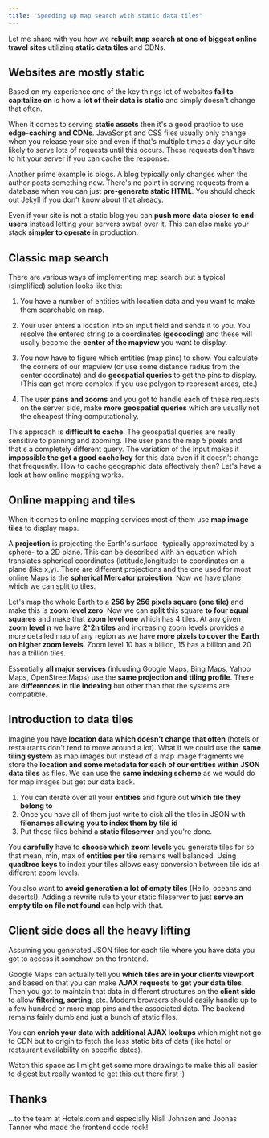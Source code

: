 ```yaml
---
title: "Speeding up map search with static data tiles"
---
```


Let me share with you how we **rebuilt map search at one of biggest online travel sites** utilizing **static data tiles** and CDNs.

## Websites are mostly static

Based on my experience one of the key things lot of websites **fail to capitalize on** is how a **lot of their data is static** and simply doesn't change that often.

When it comes to serving **static assets** then it's a good practice to use **edge-caching and CDNs**. JavaScript and CSS files usually only change when you release your site and even if that's multiple times a day your site likely to serve lots of requests until this occurs. These requests don't have to hit your server if you can cache the response.

Another prime example is blogs. A blog typically only changes when the author posts something new. There's no point in serving requests from a database when you can just **pre-generate static HTML**. You should check out [Jekyll](http://jekyllrb.com/) if you don't know about that already.

Even if your site is not a static blog you can **push more data closer to end-users** instead letting your servers sweat over it. This can also make your stack **simpler to operate** in production.

## Classic map search

There are various ways of implementing map search but a typical (simplified) solution looks like this:

1. You have a number of entities with location data and you want to make them searchable on map.

2. Your user enters a location into an input field and sends it to you. You resolve the entered string to a coordinates (**geocoding**) and these will usally become the **center of the mapview** you want to display.

3. You now have to figure which entities (map pins) to show. You calculate the corners of our mapview (or use some distance radius from the center coordinate) and do **geospatial queries** to get the pins to display. (This can get more complex if you use polygon to represent areas, etc.)

4. The user **pans and zooms** and you got to handle each of these requests on the server side, make **more geospatial queries** which are usually not the cheapest thing computationally.

This approach is **difficult to cache**. The geospatial queries are really sensitive to panning and zooming. The user pans the map 5 pixels and that's a completely different query. The variation of the input makes it **impossible the get a good cache key** for this data even if it doesn't change that frequently. How to cache geographic data effectively then? Let's have a look at how online mapping works.

## Online mapping and tiles

When it comes to online mapping services most of them use **map image tiles** to display maps.

A **projection** is projecting the Earth's surface -typically approximated by a sphere- to a 2D plane. This can be described with an equation which translates spherical coordinates (latitude,longitude) to coordinates on a plane (like x,y). There are different projections and the one used for most online Maps is the **spherical Mercator projection**. Now we have plane which we can split to tiles.

Let's map the whole Earth to a **256 by 256 pixels square (one tile)** and make this is **zoom level zero**. Now we can **split** this square **to four equal squares** and make that **zoom level one** which has 4 tiles. At any given **zoom level n** we have **2^2n tiles** and increasing zoom levels provides a more detailed map of any region as we have **more pixels to cover the Earth on higher zoom levels**. Zoom level 10 has a billion, 15 has a billion and 20 has a trillion tiles.

Essentially **all major services** (inlcuding Google Maps, Bing Maps, Yahoo Maps, OpenStreetMaps) use the **same projection and tiling profile**. There are **differences in tile indexing** but other than that the systems are compatible.

## Introduction to data tiles

Imagine you have **location data which doesn't change that often** (hotels or restaurants don't tend to move around a lot). What if we could use the **same tiling system** as map images but instead of a map image fragments we store the **location and some metadata for each of our entities within JSON data tiles** as files. We can use the **same indexing scheme** as we would do for map images but get our data back.

1. You can iterate over all your **entities** and figure out **which tile they belong to**
2. Once you have all of them just write to disk all the tiles in JSON with **filenames allowing you to index them by tile id**
3. Put these files behind a **static fileserver** and you're done.

You **carefully** have to **choose which zoom levels** you generate tiles for so that mean, min, max of **entities per tile** remains well balanced. Using **quadtree keys** to index your tiles allows easy conversion between tile ids at different zoom levels.

You also want to **avoid generation a lot of empty tiles** (Hello, oceans and deserts!). Adding a rewrite rule to your static fileserver to just **serve an empty tile on file not found** can help with that.

## Client side does all the heavy lifting

Assuming you generated JSON files for each tile where you have data you got to access it somehow on the frontend.

Google Maps can actually tell you **which tiles are in your clients viewport** and based on that you can make **AJAX requests to get your data tiles**. Then you got to maintain that data in different structures on the **client side** to allow **filtering, sorting**, etc. Modern browsers should easily handle up to a few hundred or more map pins and the associated data. The backend remains fairly dumb and just a bunch of static files.

You can **enrich your data with additional AJAX lookups** which might not go to CDN but to origin to fetch the less static bits of data (like hotel or restaurant availability on specific dates).

Watch this space as I might get some more drawings to make this all easier to digest but really wanted to get this out there first :)

## Thanks

...to the team at Hotels.com and especially Niall Johnson and Joonas Tanner who made the frontend code rock!
